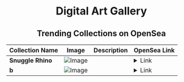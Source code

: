 <div align="center">

# Digital Art Gallery

## Trending Collections on OpenSea

| Collection Name                       | Image                                                                                     | Description                       | OpenSea Link                                                                                          |
|---------------------------------------|-------------------------------------------------------------------------------------------|-----------------------------------|--------------------------------------------------------------------------------------------------------|
| **Snuggle Rhino** | ![Image](https://i.seadn.io/s/raw/files/6edcea8bb57de559c4d27ac397c44cce.png?w=500&auto=format?w=200&auto=format) |  | <details><summary>Link</summary>[Snuggle Rhino](https://opensea.io/collection/snuggle-rhino-4)</details> |
| **b** | ![Image](https://i.seadn.io/s/raw/files/0c32d68447dfdec4b4b83c9791cf39da.jpg?w=500&auto=format?w=200&auto=format) |  | <details><summary>Link</summary>[b](https://opensea.io/collection/b-2453)</details> |

</div>